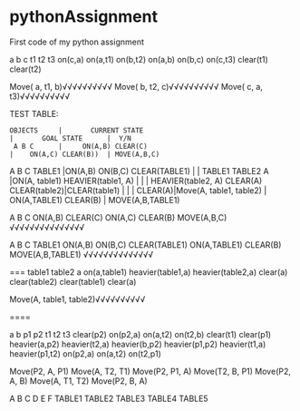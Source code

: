 # pythonAssignment
First code of my python assignment

a b c t1 t2 t3
on(c,a) on(a,t1) on(b,t2)
on(a,b) on(b,c) on(c,t3) clear(t1) clear(t2)

Move( a, t1, b)√√√√√√√√√√
Move( b, t2, c)√√√√√√√√√√
Move( c, a, t3)√√√√√√√√√√


TEST TABLE:

    OBJECTS     |       CURRENT STATE                                       |       GOAL STATE      |  Y/N
     A B C      |     ON(A,B) CLEAR(C)                                      |    ON(A,C) CLEAR(B))  | MOVE(A,B,C)  
  A B C TABLE1  |ON(A,B) ON(B,C) CLEAR(TABLE1)                              |                       |
TABLE1 TABLE2 A |ON(A, table1) HEAVIER(table1, A)                           |                       |
                |   HEAVIER(table2, A) CLEAR(A) CLEAR(table2)|CLEAR(table1) |                       |
                |       CLEAR(A)|Move(A, table1, table2)                    | ON(A,TABLE1) CLEAR(B) | MOVE(A,B,TABLE1)

A B C
ON(A,B) CLEAR(C)
ON(A,C) CLEAR(B)
MOVE(A,B,C) √√√√√√√√√√√√√√√

A B C TABLE1
ON(A,B) ON(B,C) CLEAR(TABLE1)
ON(A,TABLE1) CLEAR(B)
MOVE(A,B,TABLE1) √√√√√√√√√√√√√√



===
table1 table2 a
on(a,table1) heavier(table1,a) heavier(table2,a) clear(a) clear(table2)
clear(table1) clear(a)

Move(A, table1, table2)√√√√√√√√√√

====

a b p1 p2 t1 t2 t3
clear(p2) on(p2,a) on(a,t2) on(t2,b) clear(t1) clear(p1) heavier(a,p2) heavier(t2,a) heavier(b,p2) heavier(p1,p2) heavier(t1,a) heavier(p1,t2)
on(p2,a) on(a,t2) on(t2,p1)

Move(P2, A, P1)
Move(A, T2, T1)
Move(P2, P1, A)
Move(T2, B, P1)
Move(P2, A, B)
Move(A, T1, T2)
Move(P2, B, A)

A B C D E F TABLE1 TABLE2 TABLE3 TABLE4 TABLE5
